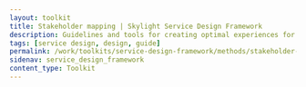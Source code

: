 ```yaml
---
layout: toolkit
title: Stakeholder mapping | Skylight Service Design Framework
description: Guidelines and tools for creating optimal experiences for both users and your organization.
tags: [service design, design, guide]
permalink: /work/toolkits/service-design-framework/methods/stakeholder-mapping/
sidenav: service_design_framework
content_type: Toolkit
---
```


